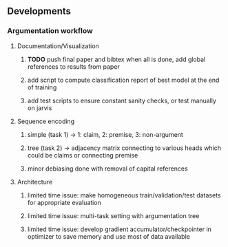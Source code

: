 Developments
------------

### Argumentation workflow

1.  Documentation/Visualization

    1.  **TODO** push final paper and bibtex when all is
        done, add global references to results from paper

    2.  add script to compute classification report of best model at the
        end of training

    3.  add test scripts to ensure constant sanity checks, or test
        manually on jarvis

2.  Sequence encoding

    1.  simple (task 1) -\> 1: claim, 2: premise, 3: non-argument

    2.  tree (task 2) -\> adjacency matrix connecting to various heads
        which could be claims or connecting premise

    3.  minor debiasing done with removal of capital references

3.  Architecture

    1.  limited time issue: make homogeneous train/validation/test
        datasets for appropriate evaluation

    2.  limited time issue: multi-task setting with argumentation tree

    3.  limited time issue: develop gradient accumulator/checkpointer in
        optimizer to save memory and use most of data available
